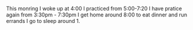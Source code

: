 This monring I woke up at 4:00
I practiced from 5:00-7:20
I have pratice again from 3:30pm - 7:30pm
I get home around 8:00 to eat dinner and run errands
I go to sleep around 1.
